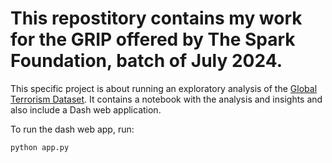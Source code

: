 # This repostitory contains my work for the GRIP offered by The Spark Foundation, batch of July 2024.

This specific project is about running an exploratory analysis of the [Global Terrorism Dataset](https://www.start.umd.edu/gtd/).
It contains a notebook with the analysis and insights and also include a Dash web application.

To run the dash web app, run:
```python
python app.py
```
